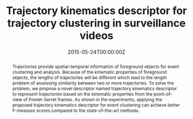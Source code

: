 ---
title: "Trajectory kinematics descriptor for trajectory clustering in surveillance videos"
authors:
- admin
- Pau-Choo Chung
- Hsin-Wei Cheng
- Chun-Rong Huang
date: "2015-05-24T00:00:00Z"
publishDate: "2015-05-24T00:00:00Z"
publication_types: ["1"]
publication: "*2015 IEEE International Symposium on Circuits and Systems (ISCAS)*"
publication_short: "*IEEE ISCAS 2015*"
doi: 10.1109/ISCAS.2015.7168854

abstract: "Trajectories provide spatial-temporal information of foreground objects for event clustering and analysis. Because of the kinematic properties of foreground objects, the lengths of trajectories will be different which lead to the length problem of assessing similarity between two or more trajectories. To solve the problem, we propose a novel descriptor named trajectory kinematics descriptor to represent trajectories based on the kinematic properties from the point-of-view of Frenet-Serret frames. As shown in the experiments, applying the proposed trajectory kinematics descriptor for event clustering can achieve better F-measure scores compared to the state-of-the-art methods."
summary: "To overcome the problem of comparing object trajectories with varying lengths, this paper proposes a novel trajectory kinematics descriptor using Frenet-Serret frames, which achieves superior F-measure scores in event clustering compared to existing state-of-the-art methods."

tags:
- Trajectory Kinematics Descriptor
- Event Clustering
- Visual Surveillance
featured: false

url_pdf: 'https://ieeexplore.ieee.org/document/7168854'
url_code: ''
url_dataset: ''
url_poster: ''
url_project: ''
url_slides: ''
url_source: ''
url_video: ''

image:
  caption: ''
  focal_point: 'Smart'
  preview_only: false

projects: []
slides: ""
---